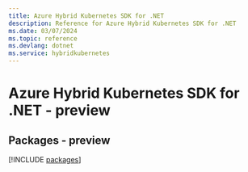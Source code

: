 ```yaml
---
title: Azure Hybrid Kubernetes SDK for .NET
description: Reference for Azure Hybrid Kubernetes SDK for .NET
ms.date: 03/07/2024
ms.topic: reference
ms.devlang: dotnet
ms.service: hybridkubernetes
---
```

# Azure Hybrid Kubernetes SDK for .NET - preview
## Packages - preview
[!INCLUDE [packages](hybrid-kubernetes-index.md)]